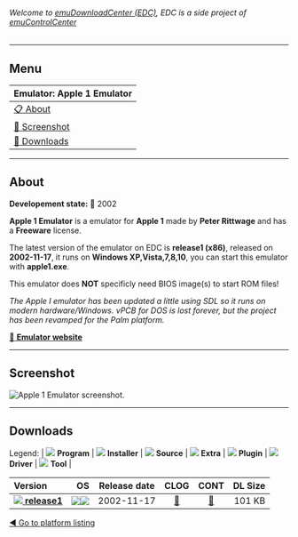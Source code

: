 ###### Welcome to [emuDownloadCenter (EDC)](https://github.com/PhoenixInteractiveNL/emuDownloadCenter/wiki/), EDC is a side project of [emuControlCenter](https://github.com/PhoenixInteractiveNL/emuControlCenter/wiki/)
***
## Menu
| **Emulator: Apple 1 Emulator** |
|:---------|
| [:clipboard: About](#about) |
| [:sunrise: Screenshot](#screenshot) |
| [:floppy_disk: Downloads](#downloads) |
***
## About
**Developement state:** :red_circle: 2002

**Apple 1 Emulator** is a emulator for **Apple 1** made by **Peter Rittwage** and has a **Freeware** license.

The latest version of the emulator on EDC is **release1 (x86)**, released on **2002-11-17**, it runs on **Windows XP,Vista,7,8,10**, you can start this emulator with **apple1.exe**.

This emulator does **NOT** specificly need BIOS image(s) to start ROM files!

_The Apple I emulator has been updated a little using SDL so it runs on modern hardware/Windows. vPCB for DOS is lost forever, but the project has been revamped for the Palm platform._

[:link: **Emulator website**](http://www.rittwage.com/dp.php?pg=apple)
***
## Screenshot
![](https://raw.githubusercontent.com/PhoenixInteractiveNL/emuDownloadCenter/master/hooks/apple1/emulator_screen_01.jpg "Apple 1 Emulator screenshot.")
***
## Downloads
Legend: | 
![](https://raw.githubusercontent.com/wiki/PhoenixInteractiveNL/emuDownloadCenter/images_misc/icon_program_24.png) **Program** | 
![](https://raw.githubusercontent.com/wiki/PhoenixInteractiveNL/emuDownloadCenter/images_misc/icon_installer_24.png) **Installer** | 
![](https://raw.githubusercontent.com/wiki/PhoenixInteractiveNL/emuDownloadCenter/images_misc/icon_source_code_24.png) **Source** | 
![](https://raw.githubusercontent.com/wiki/PhoenixInteractiveNL/emuDownloadCenter/images_misc/icon_extra_24.png) **Extra** | 
![](https://raw.githubusercontent.com/wiki/PhoenixInteractiveNL/emuDownloadCenter/images_misc/icon_plugin_24.png) **Plugin** | 
![](https://raw.githubusercontent.com/wiki/PhoenixInteractiveNL/emuDownloadCenter/images_misc/icon_driver_24.png) **Driver** | 
![](https://raw.githubusercontent.com/wiki/PhoenixInteractiveNL/emuDownloadCenter/images_misc/icon_tool_24.png) **Tool** | 
 
| Version | OS | Release date | CLOG | CONT | DL Size |
|:--------|---:|:------------:|:----:|:----:|--------:|
| [![](https://raw.githubusercontent.com/wiki/PhoenixInteractiveNL/emuDownloadCenter/images_misc/icon_program_24.png) **release1**](https://github.com/PhoenixInteractiveNL/edc-repo0007/raw/master/apple1/release1.7z) | ![](https://raw.githubusercontent.com/wiki/PhoenixInteractiveNL/emuDownloadCenter/images_misc/logo_windows_24.png)![](https://raw.githubusercontent.com/wiki/PhoenixInteractiveNL/emuDownloadCenter/images_misc/icon_32-bit_24.png) | 2002-11-17 | [:page_facing_up:](https://github.com/PhoenixInteractiveNL/edc-repo0007/blob/master/apple1/release1_changelog.txt) | [:mag_right:](https://github.com/PhoenixInteractiveNL/edc-repo0007/blob/master/apple1/release1_contents.txt) | 101 KB |

[:arrow_backward: Go to platform listing](https://github.com/PhoenixInteractiveNL/emuDownloadCenter/wiki/EDC-Platform-List)
